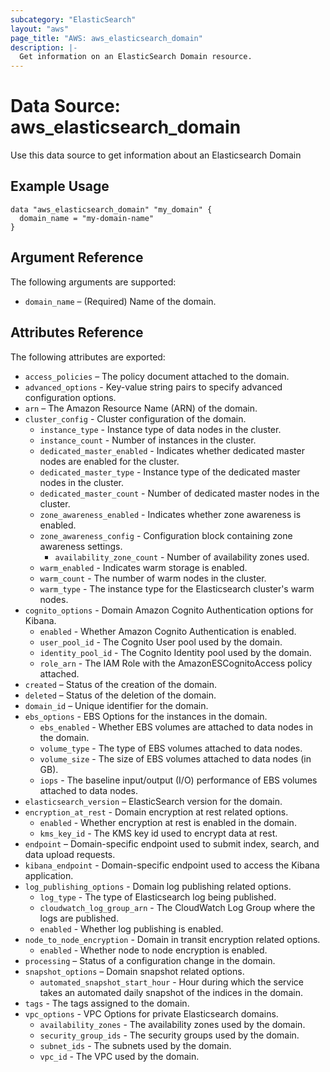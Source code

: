 ```yaml
---
subcategory: "ElasticSearch"
layout: "aws"
page_title: "AWS: aws_elasticsearch_domain"
description: |-
  Get information on an ElasticSearch Domain resource.
---
```


# Data Source: aws_elasticsearch_domain

Use this data source to get information about an Elasticsearch Domain

## Example Usage

```hcl
data "aws_elasticsearch_domain" "my_domain" {
  domain_name = "my-domain-name"
}
```

## Argument Reference

The following arguments are supported:

* `domain_name` – (Required) Name of the domain.


## Attributes Reference

The following attributes are exported:

* `access_policies` – The policy document attached to the domain.
* `advanced_options` - Key-value string pairs to specify advanced configuration options.
* `arn` – The Amazon Resource Name (ARN) of the domain.
* `cluster_config` - Cluster configuration of the domain.
  * `instance_type` - Instance type of data nodes in the cluster.
  * `instance_count` - Number of instances in the cluster.
  * `dedicated_master_enabled` - Indicates whether dedicated master nodes are enabled for the cluster.
  * `dedicated_master_type` - Instance type of the dedicated master nodes in the cluster.
  * `dedicated_master_count` - Number of dedicated master nodes in the cluster.
  * `zone_awareness_enabled` - Indicates whether zone awareness is enabled.
  * `zone_awareness_config` - Configuration block containing zone awareness settings.
      * `availability_zone_count` - Number of availability zones used.
  * `warm_enabled` - Indicates warm storage is enabled.
  * `warm_count` - The number of warm nodes in the cluster.
  * `warm_type` - The instance type for the Elasticsearch cluster's warm nodes.   
* `cognito_options` - Domain Amazon Cognito Authentication options for Kibana.
  * `enabled` - Whether Amazon Cognito Authentication is enabled.
  * `user_pool_id` - The Cognito User pool used by the domain.
  * `identity_pool_id` - The Cognito Identity pool used by the domain.
  * `role_arn` - The IAM Role with the AmazonESCognitoAccess policy attached.
* `created` – Status of the creation of the domain.
* `deleted` – Status of the deletion of the domain.
* `domain_id` – Unique identifier for the domain.
* `ebs_options` - EBS Options for the instances in the domain.
  * `ebs_enabled` - Whether EBS volumes are attached to data nodes in the domain.
  * `volume_type` - The type of EBS volumes attached to data nodes.
  * `volume_size` - The size of EBS volumes attached to data nodes (in GB).
  * `iops` - The baseline input/output (I/O) performance of EBS volumes
	attached to data nodes.
* `elasticsearch_version` – ElasticSearch version for the domain.
* `encryption_at_rest` - Domain encryption at rest related options.
  * `enabled` - Whether encryption at rest is enabled in the domain.
  * `kms_key_id` - The KMS key id used to encrypt data at rest.
* `endpoint` – Domain-specific endpoint used to submit index, search, and data upload requests.
* `kibana_endpoint` - Domain-specific endpoint used to access the Kibana application.
* `log_publishing_options` - Domain log publishing related options.
  * `log_type` - The type of Elasticsearch log being published.
  * `cloudwatch_log_group_arn` - The CloudWatch Log Group where the logs are published.
  * `enabled` - Whether log publishing is enabled.
* `node_to_node_encryption` - Domain in transit encryption related options.
  * `enabled` - Whether node to node encryption is enabled.
* `processing` – Status of a configuration change in the domain.
* `snapshot_options` – Domain snapshot related options.
  * `automated_snapshot_start_hour` - Hour during which the service takes an automated daily
	snapshot of the indices in the domain.
* `tags` - The tags assigned to the domain.
* `vpc_options` - VPC Options for private Elasticsearch domains.
  * `availability_zones` - The availability zones used by the domain.
  * `security_group_ids` - The security groups used by the domain.
  * `subnet_ids` - The subnets used by the domain.
  * `vpc_id` - The VPC used by the domain.
